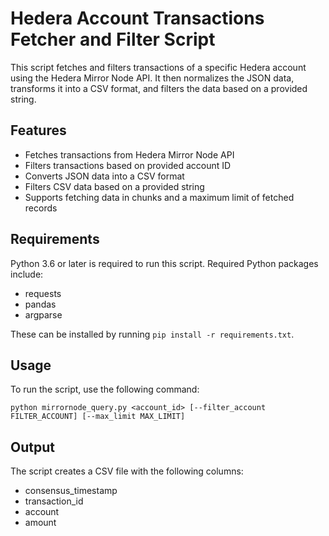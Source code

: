 # Hedera Account Transactions Fetcher and Filter Script

This script fetches and filters transactions of a specific Hedera account using the Hedera Mirror Node API. It then normalizes the JSON data, transforms it into a CSV format, and filters the data based on a provided string.

## Features

- Fetches transactions from Hedera Mirror Node API
- Filters transactions based on provided account ID
- Converts JSON data into a CSV format
- Filters CSV data based on a provided string
- Supports fetching data in chunks and a maximum limit of fetched records

## Requirements

Python 3.6 or later is required to run this script. Required Python packages include:

- requests
- pandas
- argparse

These can be installed by running `pip install -r requirements.txt`.

## Usage

To run the script, use the following command:

```
python mirrornode_query.py <account_id> [--filter_account FILTER_ACCOUNT] [--max_limit MAX_LIMIT]
```

## Output
The script creates a CSV file with the following columns:

- consensus_timestamp
- transaction_id
- account
- amount


